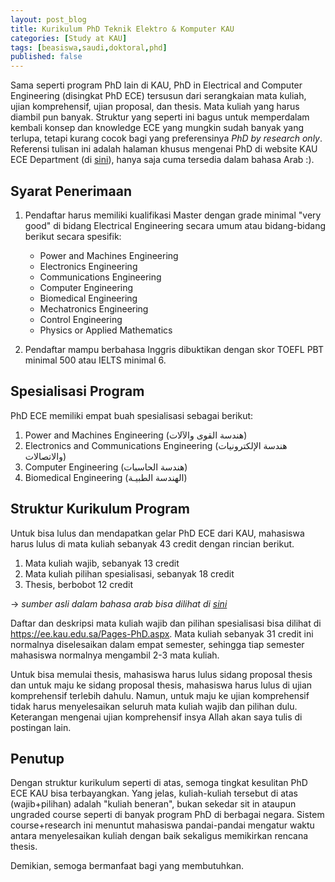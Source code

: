 ```yaml
---
layout: post_blog
title: Kurikulum PhD Teknik Elektro & Komputer KAU
categories: [Study at KAU]
tags: [beasiswa,saudi,doktoral,phd]
published: false
---
```


Sama seperti program PhD lain di KAU, PhD in Electrical and Computer Engineering (disingkat PhD ECE) tersusun dari serangkaian mata kuliah, ujian komprehensif, ujian proposal, dan thesis. Mata kuliah yang harus diambil pun banyak. Struktur yang seperti ini bagus untuk memperdalam kembali konsep dan knowledge ECE yang mungkin sudah banyak yang terlupa, tetapi kurang cocok bagi yang preferensinya *PhD by research only*. Referensi tulisan ini adalah halaman khusus mengenai PhD di website KAU ECE Department (di <a href="https://ee.kau.edu.sa/Pages-PhD.aspx" target="_blank">sini</a>), hanya saja cuma tersedia dalam bahasa Arab :).

## Syarat Penerimaan

1. Pendaftar harus memiliki kualifikasi Master dengan grade minimal "very good" di bidang Electrical Engineering secara umum atau bidang-bidang berikut secara spesifik:
    - Power and Machines Engineering
    - Electronics Engineering 
    - Communications Engineering
    - Computer Engineering
    - Biomedical Engineering
    - Mechatronics Engineering
    - Control Engineering
    - Physics or Applied Mathematics

2. Pendaftar mampu berbahasa Inggris dibuktikan dengan skor TOEFL PBT minimal 500 atau IELTS minimal 6.

## Spesialisasi Program

PhD ECE memiliki empat buah spesialisasi sebagai berikut:
1. Power and Machines Engineering (هندسة القوى والآلات)
2. Electronics and Communications Engineering (هندسة الإلكترونيات والاتصالات)
3. Computer Engineering (هندسة الحاسبات)
4. Biomedical Engineering (الهندسة الطبيـة)

## Struktur Kurikulum Program

Untuk bisa lulus dan mendapatkan gelar PhD ECE dari KAU, mahasiswa harus lulus di mata kuliah sebanyak 43 credit dengan rincian berikut.

1. Mata kuliah wajib, sebanyak 13 credit
2. Mata kuliah pilihan spesialisasi, sebanyak 18 credit
3. Thesis, berbobot 12 credit

&#8594; <i>sumber asli dalam bahasa arab bisa dilihat di <a href="https://graduatestudies.kau.edu.sa/Files/306/Files/155322_EED.pdf" target="_blank">sini</a></i>

Daftar dan deskripsi mata kuliah wajib dan pilihan spesialisasi bisa dilihat di <a href="https://ee.kau.edu.sa/Pages-PhD.aspx" target="_blank">https://ee.kau.edu.sa/Pages-PhD.aspx</a>. Mata kuliah sebanyak 31 credit ini normalnya diselesaikan dalam empat semester, sehingga tiap semester mahasiswa normalnya mengambil 2-3 mata kuliah.

Untuk bisa memulai thesis, mahasiswa harus lulus sidang proposal thesis dan untuk maju ke sidang proposal thesis, mahasiswa harus lulus di ujian komprehensif terlebih dahulu. Namun, untuk maju ke ujian komprehensif tidak harus menyelesaikan seluruh mata kuliah wajib dan pilihan dulu. Keterangan mengenai ujian komprehensif insya Allah akan saya tulis di postingan lain.

## Penutup

Dengan struktur kurikulum seperti di atas, semoga tingkat kesulitan PhD ECE KAU bisa terbayangkan. Yang jelas, kuliah-kuliah tersebut di atas (wajib+pilihan) adalah "kuliah beneran", bukan sekedar sit in ataupun ungraded course seperti di banyak program PhD di berbagai negara. Sistem course+research ini menuntut mahasiswa pandai-pandai mengatur waktu antara menyelesaikan kuliah dengan baik sekaligus memikirkan rencana thesis.

Demikian, semoga bermanfaat bagi yang membutuhkan.